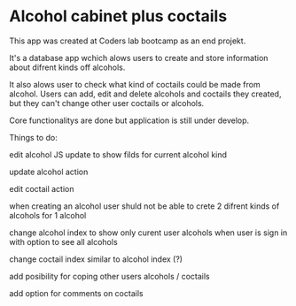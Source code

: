 # Alcohol cabinet plus coctails

This app was created at Coders lab bootcamp as an end projekt.

It's a database app wchich alows users to create and store information about difrent kinds off alcohols. 

It also alows user to check what kind of coctails could be made from alcohol. Users can add, edit and delete alcohols and coctails they created, but they can't change other user coctails or alcohols.

Core functionalitys are done but application is still under develop.

Things to do:

edit alcohol JS update to show filds for current alcohol kind

update alcohol action

edit coctail action

when creating an alcohol user shuld not be able to crete 2 difrent kinds of alcohols for 1 alcohol

change alcohol index to show only curent user alcohols when user is sign in with option to see all alcohols

change coctail index similar to alcohol index (?)

add posibility for coping other users alcohols / coctails

add option for comments on coctails
